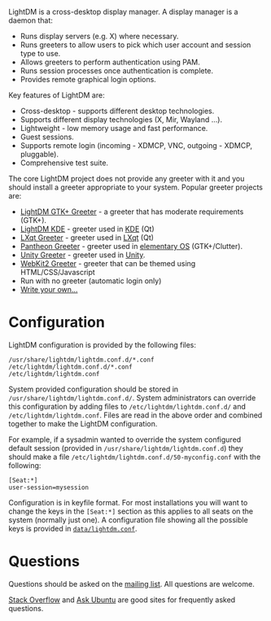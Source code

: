 LightDM is a cross-desktop display manager. A display manager is a daemon that:
- Runs display servers (e.g. X) where necessary.
- Runs greeters to allow users to pick which user account and session type to use.
- Allows greeters to perform authentication using PAM.
- Runs session processes once authentication is complete.
- Provides remote graphical login options.

Key features of LightDM are:
- Cross-desktop - supports different desktop technologies.
- Supports different display technologies (X, Mir, Wayland ...).
- Lightweight - low memory usage and fast performance.
- Guest sessions.
- Supports remote login (incoming - XDMCP, VNC, outgoing - XDMCP, pluggable).
- Comprehensive test suite.

The core LightDM project does not provide any greeter with it and you should install a greeter appropriate to your system. Popular greeter projects are:

 * [LightDM GTK+ Greeter](https://github.com/Xubuntu/lightdm-gtk-greeter) - a greeter that has moderate requirements (GTK+).
 * [LightDM KDE](http://projects.kde.org/lightdm) - greeter used in [KDE](http://kde.org) (Qt)
 * [LXqt Greeter](https://github.com/lxde/lxqt-lightdm-greeter) - greeter used in [LXqt](http://lxqt.org/) (Qt)
 * [Pantheon Greeter](https://github.com/elementary/greeter) - greeter used in [elementary OS](https://elementary.io/) (GTK+/Clutter).
 * [Unity Greeter](https://launchpad.net/unity-greeter) - greeter used in [Unity](https://launchpad.net/unity).
 * [WebKit2 Greeter](https://github.com/antergos/lightdm-webkit2-greeter) - greeter that can be themed using HTML/CSS/Javascript
 * Run with no greeter (automatic login only)
 * [Write your own...](https://www.freedesktop.org/wiki/Software/LightDM/Development/)

# Configuration

LightDM configuration is provided by the following files:

```
/usr/share/lightdm/lightdm.conf.d/*.conf
/etc/lightdm/lightdm.conf.d/*.conf
/etc/lightdm/lightdm.conf
```

System provided configuration should be stored in `/usr/share/lightdm/lightdm.conf.d/`. System administrators can override this configuration by adding files to `/etc/lightdm/lightdm.conf.d/` and `/etc/lightdm/lightdm.conf`. Files are read in the above order and combined together to make the LightDM configuration.

For example, if a sysadmin wanted to override the system configured default session (provided in `/usr/share/lightdm/lightdm.conf.d`) they should make a file `/etc/lightdm/lightdm.conf.d/50-myconfig.conf` with the following:

```
[Seat:*]
user-session=mysession
```

Configuration is in keyfile format. For most installations you will want to change the keys in the `[Seat:*]` section as this applies to all seats on the system (normally just one). A configuration file showing all the possible keys is provided in [`data/lightdm.conf`](https://github.com/canonical/lightdm/blob/main/data/lightdm.conf).

# Questions

Questions should be asked on the [mailing list](http://lists.freedesktop.org/mailman/listinfo/lightdm). All questions are welcome.

[Stack Overflow](http://stackoverflow.com/search?q=lightdm) and [Ask Ubuntu](http://askubuntu.com/search?q=lightdm) are good sites for frequently asked questions.
